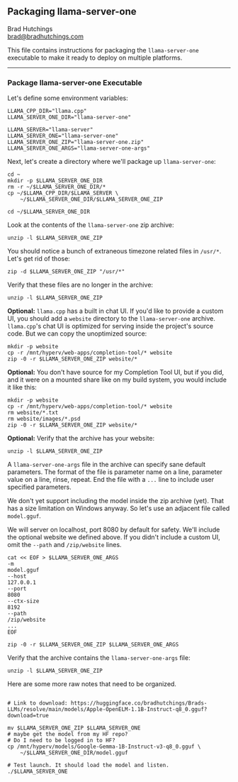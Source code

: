 ## Packaging llama-server-one

Brad Hutchings<br/>
brad@bradhutchings.com

This file contains instructions for packaging the `llama-server-one` executable to make it ready to deploy on multiple platforms.

---
### Package llama-server-one Executable

Let's define some environment variables:
```
LLAMA_CPP_DIR="llama.cpp"
LLAMA_SERVER_ONE_DIR="llama-server-one"

LLAMA_SERVER="llama-server"
LLAMA_SERVER_ONE="llama-server-one"
LLAMA_SERVER_ONE_ZIP="llama-server-one.zip"
LLAMA_SERVER_ONE_ARGS="llama-server-one-args"
```

Next, let's create a directory where we'll package up `llama-server-one`:
```
cd ~
mkdir -p $LLAMA_SERVER_ONE_DIR
rm -r ~/$LLAMA_SERVER_ONE_DIR/*
cp ~/$LLAMA_CPP_DIR/$LLAMA_SERVER \
    ~/$LLAMA_SERVER_ONE_DIR/$LLAMA_SERVER_ONE_ZIP

cd ~/$LLAMA_SERVER_ONE_DIR
```

Look at the contents of the `llama-server-one` zip archive:
```
unzip -l $LLAMA_SERVER_ONE_ZIP 
```

You should notice a bunch of extraneous timezone related files in `/usr/*`. Let's get rid of those:
```
zip -d $LLAMA_SERVER_ONE_ZIP "/usr/*"
```

Verify that these files are no longer in the archive:
```
unzip -l $LLAMA_SERVER_ONE_ZIP 
```

**Optional:** `llama.cpp` has a built in chat UI. If you'd like to provide a custom UI, you should add a `website` directory to the `llama-server-one` archive. `llama.cpp`'s chat UI is optimized for serving inside the project's source code. But we can copy the unoptimized source:
```
mkdir -p website
cp -r /mnt/hyperv/web-apps/completion-tool/* website
zip -0 -r $LLAMA_SERVER_ONE_ZIP website/*
```

**Optional:** You don't have source for my Completion Tool UI, but if you did, and it were on a mounted share like on my build system, you would include it like this:
```
mkdir -p website
cp -r /mnt/hyperv/web-apps/completion-tool/* website
rm website/*.txt
rm website/images/*.psd
zip -0 -r $LLAMA_SERVER_ONE_ZIP website/*
```

**Optional:** Verify that the archive has your website:
```
unzip -l $LLAMA_SERVER_ONE_ZIP 
```

A `llama-server-one-args` file in the archive can specify sane default parameters. The format of the file is parameter name on a line, parameter value on a line, rinse, repeat. End the file with a `...` line to include user specified parameters.

We don't yet support including the model inside the zip archive (yet). That has a size limitation on Windows anyway. So let's use an adjacent file called `model.gguf`.

We will server on localhost, port 8080 by default for safety. We'll include the optional website we defined above. If you didn't include a custom UI, omit the `--path` and `/zip/website` lines.

```
cat << EOF > $LLAMA_SERVER_ONE_ARGS
-m
model.gguf
--host
127.0.0.1
--port
8080
--ctx-size
8192
--path
/zip/website
...
EOF

zip -0 -r $LLAMA_SERVER_ONE_ZIP $LLAMA_SERVER_ONE_ARGS
```

Verify that the archive contains the `llama-server-one-args` file:
```
unzip -l $LLAMA_SERVER_ONE_ZIP 
```



Here are some more raw notes that need to be organized.
```

# Link to download: https://huggingface.co/bradhutchings/Brads-LLMs/resolve/main/models/Apple-OpenELM-1.1B-Instruct-q8_0.gguf?download=true

mv $LLAMA_SERVER_ONE_ZIP $LLAMA_SERVER_ONE
# maybe get the model from my HF repo?
# Do I need to be logged in to HF?
cp /mnt/hyperv/models/Google-Gemma-1B-Instruct-v3-q8_0.gguf \
    ~/$LLAMA_SERVER_ONE_DIR/model.gguf

# Test launch. It should load the model and listen.
./$LLAMA_SERVER_ONE
```

